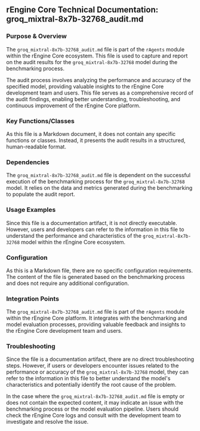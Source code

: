 ## rEngine Core Technical Documentation: groq_mixtral-8x7b-32768_audit.md

### Purpose & Overview

The `groq_mixtral-8x7b-32768_audit.md` file is part of the `rAgents` module within the rEngine Core ecosystem. This file is used to capture and report on the audit results for the `groq_mixtral-8x7b-32768` model during the benchmarking process.

The audit process involves analyzing the performance and accuracy of the specified model, providing valuable insights to the rEngine Core development team and users. This file serves as a comprehensive record of the audit findings, enabling better understanding, troubleshooting, and continuous improvement of the rEngine Core platform.

### Key Functions/Classes

As this file is a Markdown document, it does not contain any specific functions or classes. Instead, it presents the audit results in a structured, human-readable format.

### Dependencies

The `groq_mixtral-8x7b-32768_audit.md` file is dependent on the successful execution of the benchmarking process for the `groq_mixtral-8x7b-32768` model. It relies on the data and metrics generated during the benchmarking to populate the audit report.

### Usage Examples

Since this file is a documentation artifact, it is not directly executable. However, users and developers can refer to the information in this file to understand the performance and characteristics of the `groq_mixtral-8x7b-32768` model within the rEngine Core ecosystem.

### Configuration

As this is a Markdown file, there are no specific configuration requirements. The content of the file is generated based on the benchmarking process and does not require any additional configuration.

### Integration Points

The `groq_mixtral-8x7b-32768_audit.md` file is part of the `rAgents` module within the rEngine Core platform. It integrates with the benchmarking and model evaluation processes, providing valuable feedback and insights to the rEngine Core development team and users.

### Troubleshooting

Since the file is a documentation artifact, there are no direct troubleshooting steps. However, if users or developers encounter issues related to the performance or accuracy of the `groq_mixtral-8x7b-32768` model, they can refer to the information in this file to better understand the model's characteristics and potentially identify the root cause of the problem.

In the case where the `groq_mixtral-8x7b-32768_audit.md` file is empty or does not contain the expected content, it may indicate an issue with the benchmarking process or the model evaluation pipeline. Users should check the rEngine Core logs and consult with the development team to investigate and resolve the issue.

